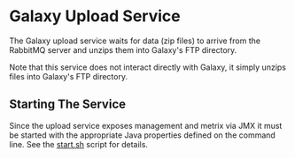 # Galaxy Upload Service

The Galaxy upload service waits for data (zip files) to arrive from the RabbitMQ server and unzips them into Galaxy's FTP directory.

Note that this service does not interact directly with Galaxy, it simply unzips files into Galaxy's FTP directory.

## Starting The Service

Since the upload service exposes management and metrix via JMX it must be started with the appropriate Java properties defined on the command line.  See the [start.sh](./start.sh) script for details.